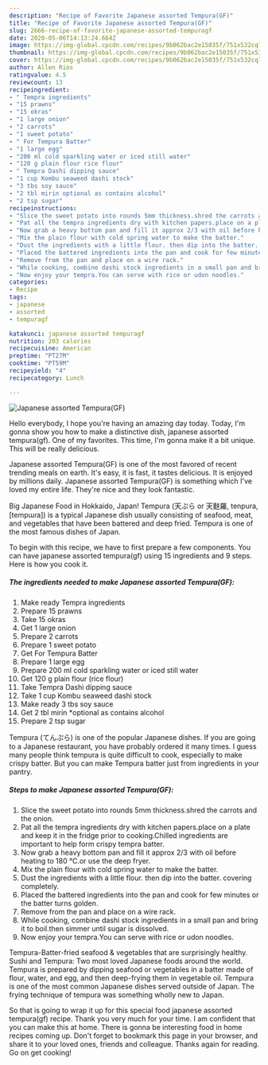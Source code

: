 ```yaml
---
description: "Recipe of Favorite Japanese assorted Tempura(GF)"
title: "Recipe of Favorite Japanese assorted Tempura(GF)"
slug: 2666-recipe-of-favorite-japanese-assorted-tempuragf
date: 2020-05-06T14:13:24.664Z
image: https://img-global.cpcdn.com/recipes/9b062bac2e15035f/751x532cq70/japanese-assorted-tempuragf-recipe-main-photo.jpg
thumbnail: https://img-global.cpcdn.com/recipes/9b062bac2e15035f/751x532cq70/japanese-assorted-tempuragf-recipe-main-photo.jpg
cover: https://img-global.cpcdn.com/recipes/9b062bac2e15035f/751x532cq70/japanese-assorted-tempuragf-recipe-main-photo.jpg
author: Allen Rios
ratingvalue: 4.5
reviewcount: 13
recipeingredient:
- " Tempra ingredients"
- "15 prawns"
- "15 okras"
- "1 large onion"
- "2 carrots"
- "1 sweet potato"
- " For Tempura Batter"
- "1 large egg"
- "200 ml cold sparkling water or iced still water"
- "120 g plain flour rice flour"
- " Tempra Dashi dipping sauce"
- "1 cup Kombu seaweed dashi stock"
- "3 tbs soy sauce"
- "2 tbl mirin optional as contains alcohol"
- "2 tsp sugar"
recipeinstructions:
- "Slice the sweet potato into rounds 5mm thickness.shred the carrots and the onion."
- "Pat all the tempra ingredients dry with kitchen papers.place on a plate and keep it in the fridge prior to cooking.Chilled ingredients are important to help form crispy tempra batter."
- "Now grab a heavy bottom pan and fill it approx 2/3 with oil before heating to 180 ℃.or use the deep fryer."
- "Mix the plain flour with cold spring water to make the batter."
- "Dust the ingredients with a little flour. then dip into the batter. covering completely."
- "Placed the battered ingredients into the pan and cook for few minutes or the batter turns golden."
- "Remove from the pan and place on a wire rack."
- "While cooking, combine dashi stock ingredients in a small pan and bring it to boil.then simmer until sugar is dissolved."
- "Now enjoy your tempra.You can serve with rice or udon noodles."
categories:
- Recipe
tags:
- japanese
- assorted
- tempuragf

katakunci: japanese assorted tempuragf 
nutrition: 203 calories
recipecuisine: American
preptime: "PT27M"
cooktime: "PT59M"
recipeyield: "4"
recipecategory: Lunch

---
```



![Japanese assorted Tempura(GF)](https://img-global.cpcdn.com/recipes/9b062bac2e15035f/751x532cq70/japanese-assorted-tempuragf-recipe-main-photo.jpg)

Hello everybody, I hope you're having an amazing day today. Today, I'm gonna show you how to make a distinctive dish, japanese assorted tempura(gf). One of my favorites. This time, I'm gonna make it a bit unique. This will be really delicious.

Japanese assorted Tempura(GF) is one of the most favored of recent trending meals on earth. It's easy, it is fast, it tastes delicious. It is enjoyed by millions daily. Japanese assorted Tempura(GF) is something which I've loved my entire life. They're nice and they look fantastic.

Big Japanese Food in Hokkaido, Japan! Tempura (天ぷら or 天麩羅, tenpura, [tempɯɾa]) is a typical Japanese dish usually consisting of seafood, meat, and vegetables that have been battered and deep fried. Tempura is one of the most famous dishes of Japan.


To begin with this recipe, we have to first prepare a few components. You can have japanese assorted tempura(gf) using 15 ingredients and 9 steps. Here is how you cook it.

<!--inarticleads1-->

##### The ingredients needed to make Japanese assorted Tempura(GF):

1. Make ready  Tempra ingredients
1. Prepare 15 prawns
1. Take 15 okras
1. Get 1 large onion
1. Prepare 2 carrots
1. Prepare 1 sweet potato
1. Get  For Tempura Batter
1. Prepare 1 large egg
1. Prepare 200 ml cold sparkling water or iced still water
1. Get 120 g plain flour (rice flour)
1. Take  Tempra Dashi dipping sauce
1. Take 1 cup Kombu seaweed dashi stock
1. Make ready 3 tbs soy sauce
1. Get 2 tbl mirin *optional as contains alcohol
1. Prepare 2 tsp sugar


Tempura (てんぷら) is one of the popular Japanese dishes. If you are going to a Japanese restaurant, you have probably ordered it many times. I guess many people think tempura is quite difficult to cook, especially to make crispy batter. But you can make Tempura batter just from ingredients in your pantry. 

<!--inarticleads2-->

##### Steps to make Japanese assorted Tempura(GF):

1. Slice the sweet potato into rounds 5mm thickness.shred the carrots and the onion.
1. Pat all the tempra ingredients dry with kitchen papers.place on a plate and keep it in the fridge prior to cooking.Chilled ingredients are important to help form crispy tempra batter.
1. Now grab a heavy bottom pan and fill it approx 2/3 with oil before heating to 180 ℃.or use the deep fryer.
1. Mix the plain flour with cold spring water to make the batter.
1. Dust the ingredients with a little flour. then dip into the batter. covering completely.
1. Placed the battered ingredients into the pan and cook for few minutes or the batter turns golden.
1. Remove from the pan and place on a wire rack.
1. While cooking, combine dashi stock ingredients in a small pan and bring it to boil.then simmer until sugar is dissolved.
1. Now enjoy your tempra.You can serve with rice or udon noodles.


Tempura-Batter-fried seafood &amp; vegetables that are surprisingly healthy. Sushi and Tempura: Two most loved Japanese foods around the world. Tempura is prepared by dipping seafood or vegetables in a batter made of flour, water, and egg, and then deep-frying them in vegetable oil. Tempura is one of the most common Japanese dishes served outside of Japan. The frying technique of tempura was something wholly new to Japan. 

So that is going to wrap it up for this special food japanese assorted tempura(gf) recipe. Thank you very much for your time. I am confident that you can make this at home. There is gonna be interesting food in home recipes coming up. Don't forget to bookmark this page in your browser, and share it to your loved ones, friends and colleague. Thanks again for reading. Go on get cooking!
